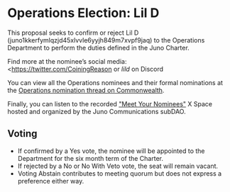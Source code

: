 # Operations Election: Lil D

This proposal seeks to confirm or reject Lil D (juno1kkerfymlqzjd45xlvvle6yyjh849m7xvpf9jaq) to the Operations Department to perform the duties defined in the Juno Charter.

Find more at the nominee’s social media: <https://twitter.com/CoiningReason or _lild_ on Discord

You can view all the Operations nominees and their formal nominations at the [Operations nomination thread on Commonwealth](https://commonwealth.im/juno/discussion/14947-juno-charter-operations-departmentnominations-round-2-closed?comment=72110).

Finally, you can listen to the recorded ["Meet Your Nominees"](https://open.spotify.com/episode/3viz38oqdkWU3EPWDXWJb4) X Space hosted and organized by the Juno Communications subDAO.

## Voting

- If confirmed by a Yes vote, the nominee will be appointed to the Department for the six month term of the Charter.
- If rejected by a No or No With Veto vote, the seat will remain vacant.
- Voting Abstain contributes to meeting quorum but does not express a preference either way.
